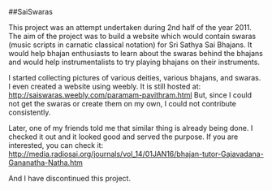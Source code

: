 ##SaiSwaras

This project was an attempt undertaken during 2nd half of the year 2011.
The aim of the project was to build a website which would contain swaras (music scripts in carnatic classical notation) for Sri Sathya Sai
Bhajans. It would help bhajan enthusiasts to learn about the swaras behind the bhajans and would help instrumentalists to try playing bhajans
on their instruments.

I started collecting pictures of various deities, various bhajans, and swaras. 
I even created a website using weebly. It is still hosted at: http://saiswaras.weebly.com/paramam-pavithram.html
But, since I could not get the swaras or 
create them on my own, I could not contribute consistently.

Later, one of my friends told me that similar thing is already being done. I checked it out and it looked good and served the purpose.
If you are interested, you can check it: http://media.radiosai.org/journals/vol_14/01JAN16/bhajan-tutor-Gajavadana-Gananatha-Natha.htm

And I have discontinued this project.
